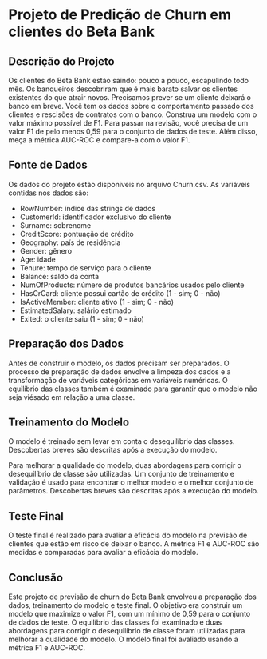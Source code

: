 <body>
	<h1>Projeto de Predição de Churn em clientes do Beta Bank</h1>
  <h2>Descrição do Projeto</h2>
	<p>Os clientes do Beta Bank estão saindo: pouco a pouco, escapulindo todo mês. Os banqueiros descobriram que é mais barato salvar os clientes existentes do que atrair novos. Precisamos prever se um cliente deixará o banco em breve. Você tem os dados sobre o comportamento passado dos clientes e rescisões de contratos com o banco. Construa um modelo com o valor máximo possível de F1. Para passar na revisão, você precisa de um valor F1 de pelo menos 0,59 para o conjunto de dados de teste. Além disso, meça a métrica AUC-ROC e compare-a com o valor F1.</p>
  <h2>Fonte de Dados</h2>
<p>Os dados do projeto estão disponíveis no arquivo Churn.csv. As variáveis contidas nos dados são:</p>
<ul>
	<li>RowNumber: índice das strings de dados</li>
	<li>CustomerId: identificador exclusivo do cliente</li>
	<li>Surname: sobrenome</li>
	<li>CreditScore: pontuação de crédito</li>
	<li>Geography: país de residência</li>
	<li>Gender: gênero</li>
	<li>Age: idade</li>
	<li>Tenure: tempo de serviço para o cliente</li>
	<li>Balance: saldo da conta</li>
	<li>NumOfProducts: número de produtos bancários usados pelo cliente</li>
	<li>HasCrCard: cliente possui cartão de crédito (1 - sim; 0 - não)</li>
	<li>IsActiveMember: cliente ativo (1 - sim; 0 - não)</li>
	<li>EstimatedSalary: salário estimado</li>
	<li>Exited: o cliente saiu (1 - sim; 0 - não)</li>
</ul>

<h2>Preparação dos Dados</h2>
<p>Antes de construir o modelo, os dados precisam ser preparados. O processo de preparação de dados envolve a limpeza dos dados e a transformação de variáveis categóricas em variáveis numéricas. O equilíbrio das classes também é examinado para garantir que o modelo não seja viésado em relação a uma classe.</p>

<h2>Treinamento do Modelo</h2>
<p>O modelo é treinado sem levar em conta o desequilíbrio das classes. Descobertas breves são descritas após a execução do modelo.</p>
<p>Para melhorar a qualidade do modelo, duas abordagens para corrigir o desequilíbrio de classe são utilizadas. Um conjunto de treinamento e validação é usado para encontrar o melhor modelo e o melhor conjunto de parâmetros. Descobertas breves são descritas após a execução do modelo.</p>

<h2>Teste Final</h2>
<p>O teste final é realizado para avaliar a eficácia do modelo na previsão de clientes que estão em risco de deixar o banco. A métrica F1 e AUC-ROC são medidas e comparadas para avaliar a eficácia do modelo.</p>
 
<h2>Conclusão</h2>
<p>Este projeto de previsão de churn do Beta Bank envolveu a preparação dos dados, treinamento do modelo e teste final. O objetivo era construir um modelo que maximize o valor F1, com um mínimo de 0,59 para o conjunto de dados de teste. O equilíbrio das classes foi examinado e duas abordagens para corrigir o desequilíbrio de classe foram utilizadas para melhorar a qualidade do modelo. O modelo final foi avaliado usando a métrica F1 e AUC-ROC.</p>

